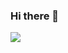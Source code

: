 ### Hi there 👋

<body>
  <img src="https://media4.giphy.com/media/v1.Y2lkPTc5MGI3NjExbzNhamhya25yc2MyY2ttemFxcWpubDR0d3BnMmoyMXhoazRpOGp1ayZlcD12MV9naWZzX3NlYXJjaCZjdD1n/pOEbLRT4SwD35IELiQ/200.gif">
</body>
<!--
**Karan-Harale/Karan-Harale** is a ✨ _special_ ✨ repository because its `README.md` (this file) appears on your GitHub profile.

Here are some ideas to get you started:

- 🔭 I’m currently working on ...
- 🌱 I’m currently learning ...
- 👯 I’m looking to collaborate on ...
- 🤔 I’m looking for help with ...
- 💬 Ask me about ...
- 📫 How to reach me: ...
- 😄 Pronouns: ...
- ⚡ Fun fact: ...
-->
